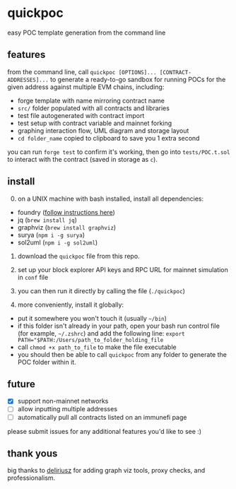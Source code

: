 # quickpoc

easy POC template generation from the command line

## features

from the command line, call `quickpoc [OPTIONS]... [CONTRACT-ADDRESSES]...` to generate a ready-to-go sandbox for running POCs for the given address against multiple EVM chains, including:

- forge template with name mirroring contract name
- `src/` folder populated with all contracts and libraries
- test file autogenerated with contract import
- test setup with contract variable and mainnet forking
- graphing interaction flow, UML diagram and storage layout
- `cd folder_name` copied to clipboard to save you 1 extra second

you can run `forge test` to confirm it's working, then go into `tests/POC.t.sol` to interact with the contract (saved in storage as `c`).

## install

0) on a UNIX machine with bash installed, install all dependencies:
- foundry ([follow instructions here](https://github.com/foundry-rs/foundry))
- jq (`brew install jq`)
- graphviz (`brew install graphviz`)
- surya (`npm i -g surya`)
- sol2uml (`npm i -g sol2uml`)

1) download the `quickpoc` file from this repo.

2) set up your block explorer API keys and RPC URL for mainnet simulation in `conf` file

3) you can then run it directly by calling the file (`./quickpoc`) 

4) more conveniently, install it globally:
- put it somewhere you won't touch it (usually `~/bin`)
- if this folder isn't already in your path, open your bash run control file (for example, `~/.zshrc`) and add the following line: `export PATH="$PATH:/Users/path_to_folder_holding_file`
- call `chmod +x path_to_file` to make the file executable
- you should then be able to call `quickpoc` from any folder to generate the POC folder within it.

## future

- [x] support non-mainnet networks
- [ ] allow inputting multiple addresses
- [ ] automatically pull all contracts listed on an immunefi page

please submit issues for any additional features you'd like to see :)

## thank yous

big thanks to [deliriusz](https://github.com/deliriusz) for adding graph viz tools, proxy checks, and professionalism. 

